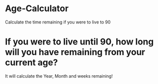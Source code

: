 # Age-Calculator
Calculate the time remaining if you were to live to 90
# If you were to live until 90, how long will you have remaining from your current age?
It will calculate the Year, Month and weeks remaining!
